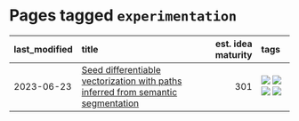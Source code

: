 # Pages tagged `experimentation`

|last_modified|title|est. idea maturity|tags
|:---|:---|---:|:---|
|2023-06-23|[Seed differentiable vectorization with paths inferred from semantic segmentation](../vectorize_anything.md)|301|[![](https://img.shields.io/badge/tag-experimentation-4db4d2)](../tags/experimentation.md) [![](https://img.shields.io/badge/tag-segmentation-12eec5)](../tags/segmentation.md) [![](https://img.shields.io/badge/tag-svg-ea1833)](../tags/svg.md) [![](https://img.shields.io/badge/tag-tooling-ebbec3)](../tags/tooling.md)|